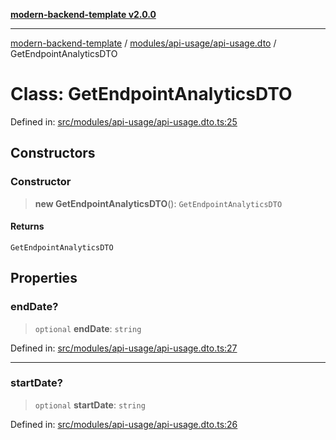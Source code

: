[**modern-backend-template v2.0.0**](../../../../README.md)

***

[modern-backend-template](../../../../modules.md) / [modules/api-usage/api-usage.dto](../README.md) / GetEndpointAnalyticsDTO

# Class: GetEndpointAnalyticsDTO

Defined in: [src/modules/api-usage/api-usage.dto.ts:25](https://github.com/maemreyo/saas-4cus-nodejs/blob/2a5b3f3aa11335dfa561e80e1feabb8e6084261e/src/modules/api-usage/api-usage.dto.ts#L25)

## Constructors

### Constructor

> **new GetEndpointAnalyticsDTO**(): `GetEndpointAnalyticsDTO`

#### Returns

`GetEndpointAnalyticsDTO`

## Properties

### endDate?

> `optional` **endDate**: `string`

Defined in: [src/modules/api-usage/api-usage.dto.ts:27](https://github.com/maemreyo/saas-4cus-nodejs/blob/2a5b3f3aa11335dfa561e80e1feabb8e6084261e/src/modules/api-usage/api-usage.dto.ts#L27)

***

### startDate?

> `optional` **startDate**: `string`

Defined in: [src/modules/api-usage/api-usage.dto.ts:26](https://github.com/maemreyo/saas-4cus-nodejs/blob/2a5b3f3aa11335dfa561e80e1feabb8e6084261e/src/modules/api-usage/api-usage.dto.ts#L26)
